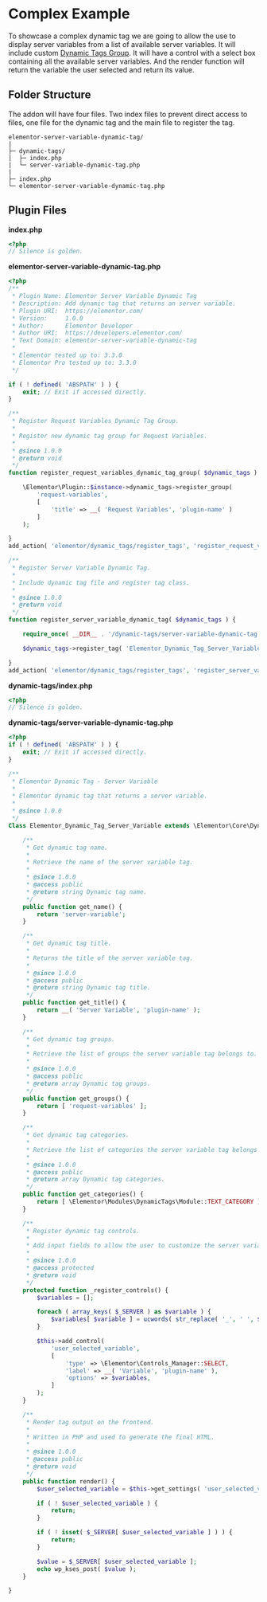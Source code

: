 # Complex Example

To showcase a complex dynamic tag we are going to allow the use to display server variables from a list of available server variables. It will include custom [Dynamic Tags Group](./dynamic-tags-groups). It will have a control with a select box containing all the available server variables. And the render function will return the variable the user selected and return its value.

## Folder Structure

The addon will have four files. Two index files to prevent direct access to files, one file for the dynamic tag and the main file to register the tag.

```
elementor-server-variable-dynamic-tag/
|
├─ dynamic-tags/
|  ├─ index.php
|  └─ server-variable-dynamic-tag.php
|
├─ index.php
└─ elementor-server-variable-dynamic-tag.php
```

## Plugin Files

**index.php**

```php
<?php
// Silence is golden.
```
**elementor-server-variable-dynamic-tag.php**

```php
<?php
/**
 * Plugin Name: Elementor Server Variable Dynamic Tag
 * Description: Add dynamic tag that returns an server variable.
 * Plugin URI:  https://elementor.com/
 * Version:     1.0.0
 * Author:      Elementor Developer
 * Author URI:  https://developers.elementor.com/
 * Text Domain: elementor-server-variable-dynamic-tag
 *
 * Elementor tested up to: 3.3.0
 * Elementor Pro tested up to: 3.3.0
 */

if ( ! defined( 'ABSPATH' ) ) {
	exit; // Exit if accessed directly.
}

/**
 * Register Request Variables Dynamic Tag Group.
 *
 * Register new dynamic tag group for Request Variables.
 *
 * @since 1.0.0
 * @return void
 */
function register_request_variables_dynamic_tag_group( $dynamic_tags ) {

	\Elementor\Plugin::$instance->dynamic_tags->register_group(
		'request-variables',
		[
			'title' => __( 'Request Variables', 'plugin-name' )
		]
	);

}
add_action( 'elementor/dynamic_tags/register_tags', 'register_request_variables_dynamic_tag_group' );

/**
 * Register Server Variable Dynamic Tag.
 *
 * Include dynamic tag file and register tag class.
 *
 * @since 1.0.0
 * @return void
 */
function register_server_variable_dynamic_tag( $dynamic_tags ) {

	require_once( __DIR__ . '/dynamic-tags/server-variable-dynamic-tag.php' );

	$dynamic_tags->register_tag( 'Elementor_Dynamic_Tag_Server_Variable' );

}
add_action( 'elementor/dynamic_tags/register_tags', 'register_server_variable_dynamic_tag' );
```

**dynamic-tags/index.php**

```php
<?php
// Silence is golden.
```

**dynamic-tags/server-variable-dynamic-tag.php**

```php
<?php
if ( ! defined( 'ABSPATH' ) ) {
	exit; // Exit if accessed directly.
}

/**
 * Elementor Dynamic Tag - Server Variable
 *
 * Elementor dynamic tag that returns a server variable.
 *
 * @since 1.0.0
 */
Class Elementor_Dynamic_Tag_Server_Variable extends \Elementor\Core\DynamicTags\Tag {

	/**
	 * Get dynamic tag name.
	 *
	 * Retrieve the name of the server variable tag.
	 *
	 * @since 1.0.0
	 * @access public
	 * @return string Dynamic tag name.
	 */
	public function get_name() {
		return 'server-variable';
	}

	/**
	 * Get dynamic tag title.
	 *
	 * Returns the title of the server variable tag.
	 *
	 * @since 1.0.0
	 * @access public
	 * @return string Dynamic tag title.
	 */
	public function get_title() {
		return __( 'Server Variable', 'plugin-name' );
	}

	/**
	 * Get dynamic tag groups.
	 *
	 * Retrieve the list of groups the server variable tag belongs to.
	 *
	 * @since 1.0.0
	 * @access public
	 * @return array Dynamic tag groups.
	 */
	public function get_groups() {
		return [ 'request-variables' ];
	}

	/**
	 * Get dynamic tag categories.
	 *
	 * Retrieve the list of categories the server variable tag belongs to.
	 *
	 * @since 1.0.0
	 * @access public
	 * @return array Dynamic tag categories.
	 */
	public function get_categories() {
		return [ \Elementor\Modules\DynamicTags\Module::TEXT_CATEGORY ];
	}

	/**
	 * Register dynamic tag controls.
	 *
	 * Add input fields to allow the user to customize the server variable tag settings.
	 *
	 * @since 1.0.0
	 * @access protected
	 * @return void
	 */
	protected function _register_controls() {
		$variables = [];

		foreach ( array_keys( $_SERVER ) as $variable ) {
			$variables[ $variable ] = ucwords( str_replace( '_', ' ', $variable ) );
		}

		$this->add_control(
			'user_selected_variable',
			[
				'type' => \Elementor\Controls_Manager::SELECT,
				'label' => __( 'Variable', 'plugin-name' ),
				'options' => $variables,
			]
		);
	}

	/**
	 * Render tag output on the frontend.
	 *
	 * Written in PHP and used to generate the final HTML.
	 *
	 * @since 1.0.0
	 * @access public
	 * @return void
	 */
	public function render() {
		$user_selected_variable = $this->get_settings( 'user_selected_variable' );

		if ( ! $user_selected_variable ) {
			return;
		}

		if ( ! isset( $_SERVER[ $user_selected_variable ] ) ) {
			return;
		}

		$value = $_SERVER[ $user_selected_variable ];
		echo wp_kses_post( $value );
	}

}
```
